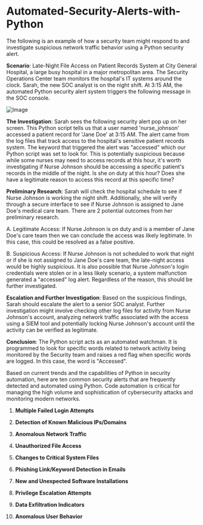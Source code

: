 # Automated-Security-Alerts-with-Python

The following is an example of how a security team might respond to and investigate suspicious network traffic behavior using a Python security alert. 

**Scenario**: Late-Night File Access on Patient Records System at City General Hospital, a large busy hospital in a major metropolitan area. The Security Operations Center team monitors the hospital's IT systems around the clock. Sarah, the new SOC analyst is on the night shift. At 3:15 AM, the automated Python security alert system triggers the following message in the SOC console.

![Image](https://github.com/user-attachments/assets/7e714de8-6017-4978-840b-60c3d1ce1992)













**The Investigation**: Sarah sees the following security alert pop up on her screen. This Python script tells us that a user named 'nurse_johnson' accessed a patient record for 'Jane Doe' at 3:15 AM. The alert came from the log files that track access to the hospital's sensitive patient records system. The keyword that triggered the alert was "accessed" which our Python script was set to look for. This is potentially suspicious because while some nurses may need to access records at this hour, it's worth investigating if Nurse Johnson should be accessing a specific patient's records in the middle of the night. Is she on duty at this hour? Does she have a legitimate reason to access this record at this specific time?







**Preliminary  Research**: Sarah will check the hospital schedule to see if Nurse Johnson is working the night shift. Additionally, she will verify through a secure interface to see if Nurse Johnson is assigned to Jane Doe's medical care team. There are 2 potential outcomes from her preliminary research.

A. Legitimate Access: If Nurse Johnson is on duty and is a member of Jane Doe's care team then we can conclude the access was likely legitimate. In this case, this could be resolved as a false positive. 

B. Suspicious Access: If Nurse Johnson is not scheduled to work that night or if she is not assigned to Jane Doe's care team, the late-night access would be highly suspicious. It is also possible that Nurse Johnson's login credentials were stolen or in a less likely scenario, a system malfunction generated a "accessed" log alert. Regardless of the reason, this should be further investigated. 

**Escalation and Further Investigation**: Based on the suspicious findings, Sarah should escalate the alert to a senior SOC analyst. Further investigation might involve checking other log files for activity from Nurse Johnson's account, analyzing network traffic associated with the access using a SIEM tool and potentially locking Nurse Johnson's account until the activity can be verified as legitimate. 

**Conclusion**: The Python script acts as an automated watchman. It is programmed to look for specific words related to network activity being monitored by the Security team and raises a red flag when specific words are logged. In this case, the word is "Accessed". 


Based on current trends and the capabilities of Python in security automation, here are ten common security alerts that are frequently detected and automated using Python. Code automation is critical for managing the high volume and sophistication of cybersecurity attacks and monitoring modern networks. 


1. **Multiple Failed Login Attempts**

2. **Detection of Known Malicious IPs/Domains**

3. **Anomalous Network Traffic**

4. **Unauthorized File Access**

5. **Changes to Critical System Files**

6. **Phishing Link/Keyword Detection in Emails**

7. **New and Unexpected Software Installations**

8. **Privilege Escalation Attempts**

9. **Data Exfiltration Indicators**

10. **Anomalous User Behavior**



